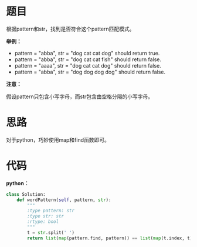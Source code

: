# 题目

根据pattern和str，找到是否符合这个pattern匹配模式。

**举例：**

* pattern = "abba", str = "dog cat cat dog" should return true.
* pattern = "abba", str = "dog cat cat fish" should return false.
* pattern = "aaaa", str = "dog cat cat dog" should return false.
* pattern = "abba", str = "dog dog dog dog" should return false.

**注意：**

假设pattern只包含小写字母，而str包含由空格分隔的小写字母。

# 思路

对于python，巧妙使用map和find函数即可。

# 代码

**python：**

``` python
class Solution:
    def wordPattern(self, pattern, str):
        """
        :type pattern: str
        :type str: str
        :rtype: bool
        """
        t = str.split(' ')
        return list(map(pattern.find, pattern)) == list(map(t.index, t))
```


